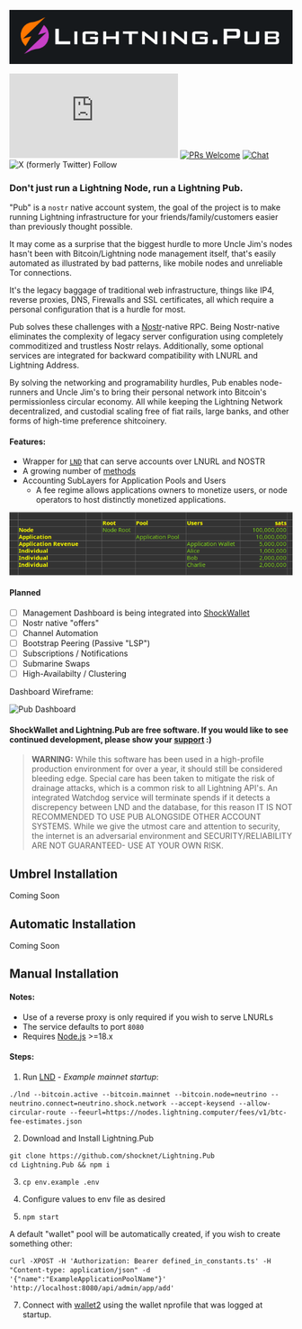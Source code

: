 ![Lightning.Pub](https://github.com/shocknet/Lightning.Pub/raw/master/pub_logo.png)

![GitHub last commit](https://img.shields.io/github/last-commit/shocknet/Lightning.Pub?style=flat-square)
[![PRs Welcome](https://img.shields.io/badge/PRs-welcome-brightgreen.svg?style=flat-square)](http://makeapullrequest.com) 
[![Chat](https://img.shields.io/badge/chat-on%20Telegram-blue?style=flat-square)](https://t.me/ShockBTC)
![X (formerly Twitter) Follow](https://img.shields.io/twitter/follow/ShockBTC?style=flat-square&logo=bitcoin)


### Don't just run a Lightning Node, run a Lightning Pub.

"Pub" is a `nostr` native account system, the goal of the project is to make running Lightning infrastructure for your friends/family/customers easier than previously thought possible.

It may come as a surprise that the biggest hurdle to more Uncle Jim's nodes hasn't been with Bitcoin/Lightning node management itself, that's easily automated as illustrated by bad patterns, like mobile nodes and unreliable Tor connections.

It's the legacy baggage of traditional web infrastructure, things like IP4, reverse proxies, DNS, Firewalls and SSL certificates, all which require a personal configuration that is a hurdle for most.

Pub solves these challenges with a [Nostr](https://nostr.info/)-native RPC. Being Nostr-native eliminates the complexity of legacy server configuration using completely commoditized and trustless Nostr relays. Additionally, some optional services are integrated for backward compatibility with LNURL and Lightning Address.

By solving the networking and programability hurdles, Pub enables node-runners and Uncle Jim's to bring their personal network into Bitcoin's permissionless circular economy. All while keeping the Lightning Network decentralized, and custodial scaling free of fiat rails, large banks, and other forms of high-time preference shitcoinery.

#### Features:

- Wrapper for [`LND`](https://github.com/lightningnetwork/lnd/releases) that can serve accounts over LNURL and NOSTR
- A growing number of [methods](https://github.com/shocknet/Lightning.Pub/blob/master/proto/autogenerated/client.md)
- Accounting SubLayers for Application Pools and Users 
    - A fee regime allows applications owners to monetize users, or node operators to host distinctly monetized applications.
    
![Accounts](https://github.com/shocknet/Lightning.Pub/raw/master/accounting_layers.png) 

#### Planned
- [ ] Management Dashboard is being integrated into [ShockWallet](https://github.com/shocknet/wallet2) 
- [ ] Nostr native "offers"
- [ ] Channel Automation
- [ ] Bootstrap Peering (Passive "LSP")
- [ ] Subscriptions / Notifications
- [ ] Submarine Swaps
- [ ] High-Availabilty / Clustering

Dashboard Wireframe:

<img src="https://shockwallet.b-cdn.net/pub_home_ss.png" alt="Pub Dashboard" width="240">

#### ShockWallet and Lightning.Pub are free software. If you would like to see continued development, please show your [support](https://github.com/sponsors/shocknet) :)


> **WARNING:** While this software has been used in a high-profile production environment for over a year, it should still be considered bleeding edge. Special care has been taken to mitigate the risk of drainage attacks, which is a common risk to all Lightning API's. An integrated Watchdog service will terminate spends if it detects a discrepency between LND and the database, for this reason IT IS NOT RECOMMENDED TO USE PUB ALONGSIDE OTHER ACCOUNT SYSTEMS. While we give the utmost care and attention to security, the internet is an adversarial environment and SECURITY/RELIABILITY ARE NOT GUARANTEED- USE AT YOUR OWN RISK.

## Umbrel Installation

Coming Soon

## Automatic Installation

Coming Soon

## Manual Installation

#### Notes:
* Use of a reverse proxy is only required if you wish to serve LNURLs
* The service defaults to port `8080`
* Requires [Node.js](https://nodejs.org) >=18.x

#### Steps:
1) Run [LND](https://github.com/lightningnetwork/lnd/releases) - *Example mainnet startup*:

 ```
 ./lnd --bitcoin.active --bitcoin.mainnet --bitcoin.node=neutrino --neutrino.connect=neutrino.shock.network --accept-keysend --allow-circular-route --feeurl=https://nodes.lightning.computer/fees/v1/btc-fee-estimates.json
 ```


2) Download and Install Lightning.Pub

```
git clone https://github.com/shocknet/Lightning.Pub
cd Lightning.Pub && npm i
```

3) `cp env.example .env`

4) Configure values to env file as desired

5) `npm start`

A default "wallet" pool will be automatically created, if you wish to create something other:

```
curl -XPOST -H 'Authorization: Bearer defined_in_constants.ts' -H "Content-type: application/json" -d '{"name":"ExampleApplicationPoolName"}' 'http://localhost:8080/api/admin/app/add'
```

7) Connect with [wallet2](https://github.com/shocknet/wallet2) using the wallet nprofile that was logged at startup.


